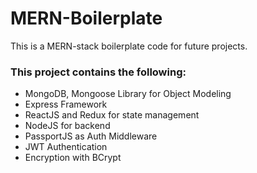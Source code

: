 # MERN-Boilerplate
This is a MERN-stack boilerplate code for future projects.

### This project contains the following:
* MongoDB, Mongoose Library for Object Modeling
* Express Framework
* ReactJS and Redux for state management
* NodeJS for backend
* PassportJS as Auth Middleware
* JWT Authentication
* Encryption with BCrypt
